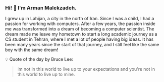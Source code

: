 ### Hi! 👋 I'm Arman Malekzadeh.

I grew up in Lahijan, a city in the north of Iran. Since I was a child, I had a passion for working with computers. After a few years, the passion inside me was transformed into a dream of becoming a computer scientist. The dream made me leave my hometown to start a long academic journey as a CS student in Tehran, where I met a lot of people having big ideas. It has been many years since the start of that journey, and I still feel like the same boy with the same dream!


💡 Quote of the day by Bruce Lee: 
>Im not in this world to live up to your expectations and you're not in this world to live up to mine.
